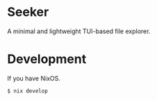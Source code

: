 # Seeker
A minimal and lightweight TUI-based file explorer.


# Development
If you have NixOS.
```Nix
$ nix develop
```
